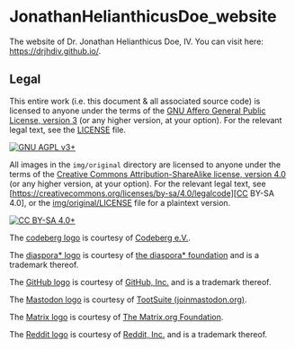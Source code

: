 # JonathanHelianthicusDoe_website

The website of Dr. Jonathan Helianthicus Doe, IV. You can visit here:
<https://drjhdiv.github.io/>.

## Legal

This entire work (i\.e. this document &amp; all associated source code) is
licensed to anyone under the terms of the [GNU Affero General Public License,
version 3](https://www.gnu.org/licenses/agpl-3.0.en.html) (or any higher
version, at your option). For the relevant legal text, see the
[LICENSE](./LICENSE) file.

[![GNU AGPL v3+](https://www.gnu.org/graphics/agplv3-with-text-162x68.png
"GNU AGPL v3+")](https://www.gnu.org/licenses/agpl-3.0.en.html)

All images in the `img/original` directory are licensed to anyone under the
terms of the [Creative Commons Attribution-ShareAlike license, version
4.0](https://creativecommons.org/licenses/by-sa/4.0/) (or any higher version,
at your option). For the relevant legal text, see
[https://creativecommons.org/licenses/by-sa/4.0/legalcode][CC BY-SA 4.0], or
the [img/original/LICENSE](img/original/LICENSE) file for a plaintext version.

[![CC BY-SA 4.0+](https://i.creativecommons.org/l/by-sa/4.0/88x31.png
"CC BY-SA 4.0+")](https://creativecommons.org/licenses/by-sa/4.0/)

The [codeberg logo](img/codeberg_logo.png) is courtesy of [Codeberg
e\.V.](https://codeberg.org/).

The [diaspora\* logo](img/diaspora_logo.svg) is courtesy of [the diaspora\*
foundation](https://diasporafoundation.org/) and is a trademark thereof.

The [GitHub logo](img/GitHub_logo.png) is courtesy of [GitHub,
Inc.](https://github.com/) and is a trademark thereof.

The [Mastodon logo](img/Mastodon_logo.svg) is courtesy of [TootSuite
(joinmastodon.org)](https://joinmastodon.org/).

The [Matrix logo](img/Matrix_logo.svg) is courtesy of [The Matrix.org
Foundation](https://matrix.org/).

The [Reddit logo](img/Reddit_logo.svg) is courtesy of [Reddit,
Inc.](https://www.reddit.com/) and is a trademark thereof.

[CC BY-SA 4.0]: https://creativecommons.org/licenses/by-sa/4.0/legalcode
